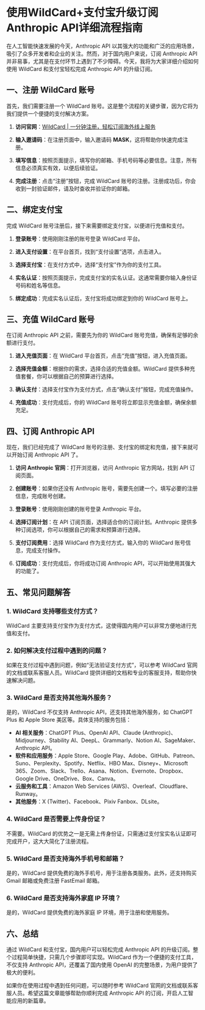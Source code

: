 # 使用WildCard+支付宝升级订阅Anthropic API详细流程指南

在人工智能快速发展的今天，Anthropic API 以其强大的功能和广泛的应用场景，吸引了众多开发者和企业的关注。然而，对于国内用户来说，订阅 Anthropic API 并非易事，尤其是在支付环节上遇到了不少障碍。今天，我将为大家详细介绍如何使用 WildCard 和支付宝轻松完成 Anthropic API 的升级订阅。

## 一、注册 WildCard 账号

首先，我们需要注册一个 WildCard 账号。这是整个流程的关键步骤，因为它将为我们提供一个便捷的支付解决方案。

1. **访问官网**：[WildCard | 一分钟注册，轻松订阅海外线上服务](https://bewildcard.com/i/MASK)
  
2. **输入邀请码**：在注册页面中，输入邀请码 **MASK**，这将帮助你快速完成注册。
  
3. **填写信息**：按照页面提示，填写你的邮箱、手机号码等必要信息。注意，所有信息必须真实有效，以便后续验证。
  
4. **完成注册**：点击“注册”按钮，完成 WildCard 账号的注册。注册成功后，你会收到一封验证邮件，请及时查收并验证你的邮箱。
  

## 二、绑定支付宝

完成 WildCard 账号注册后，接下来需要绑定支付宝，以便进行充值和支付。

1. **登录账号**：使用刚刚注册的账号登录 WildCard 平台。
  
2. **进入支付设置**：在平台首页，找到“支付设置”选项，点击进入。
  
3. **选择支付宝**：在支付方式中，选择“支付宝”作为你的支付工具。
  
4. **实名认证**：按照页面提示，完成支付宝的实名认证。这通常需要你输入身份证号码和姓名等信息。
  
5. **绑定成功**：完成实名认证后，支付宝将成功绑定到你的 WildCard 账号上。
  

## 三、充值 WildCard 账号

在订阅 Anthropic API 之前，需要先为你的 WildCard 账号充值，确保有足够的余额进行支付。

1. **进入充值页面**：在 WildCard 平台首页，点击“充值”按钮，进入充值页面。
  
2. **选择充值金额**：根据你的需求，选择合适的充值金额。WildCard 提供多种充值套餐，你可以根据自己的预算进行选择。
  
3. **确认支付**：选择支付宝作为支付方式，点击“确认支付”按钮，完成充值操作。
  
4. **充值成功**：支付完成后，你的 WildCard 账号将立即显示充值金额，确保余额充足。
  

## 四、订阅 Anthropic API

现在，我们已经完成了 WildCard 账号的注册、支付宝的绑定和充值，接下来就可以开始订阅 Anthropic API 了。

1. **访问 Anthropic 官网**：打开浏览器，访问 Anthropic 官方网站，找到 API 订阅页面。
  
2. **创建账号**：如果你还没有 Anthropic 账号，需要先创建一个。填写必要的注册信息，完成账号创建。
  
3. **登录账号**：使用刚刚创建的账号登录 Anthropic 平台。
  
4. **选择订阅计划**：在 API 订阅页面，选择适合你的订阅计划。Anthropic 提供多种订阅选项，你可以根据自己的需求和预算进行选择。
  
5. **支付订阅费用**：选择 WildCard 作为支付方式，输入你的 WildCard 账号信息，完成支付操作。
  
6. **订阅成功**：支付完成后，你将成功订阅 Anthropic API，可以开始使用其强大的功能了。
  

## 五、常见问题解答

### 1. **WildCard 支持哪些支付方式？**

WildCard 主要支持支付宝作为支付方式，这使得国内用户可以非常方便地进行充值和支付。

### 2. **如何解决支付过程中遇到的问题？**

如果在支付过程中遇到问题，例如“无法验证支付方式”，可以参考 WildCard 官网的文档或联系客服人员。WildCard 提供详细的文档和专业的客服支持，帮助你快速解决问题。

### 3. **WildCard 是否支持其他海外服务？**

是的，WildCard 不仅支持 Anthropic API，还支持其他海外服务，如 ChatGPT Plus 和 Apple Store 美区等。具体支持的服务包括：

- **AI 相关服务**：ChatGPT Plus、OpenAI API、Claude (Anthropic)、Midjourney、Stability AI、DeepL、Grammarly、Notion AI、SageMaker、Anthropic API。
- **软件和应用服务**：Apple Store、Google Play、Adobe、GitHub、Patreon、Suno、Perplexity、Spotify、Netflix、HBO Max、Disney+、Microsoft 365、Zoom、Slack、Trello、Asana、Notion、Evernote、Dropbox、Google Drive、OneDrive、Box、Canva。
- **云服务和工具**：Amazon Web Services (AWS)、Overleaf、Cloudflare、Runway。
- **其他服务**：X (Twitter)、Facebook、Pixiv Fanbox、DLsite。

### 4. **WildCard 是否需要上传身份证？**

不需要。WildCard 的优势之一是无需上传身份证，只需通过支付宝实名认证即可完成开户，这大大简化了注册流程。

### 5. **WildCard 是否支持海外手机号和邮箱？**

是的，WildCard 提供免费的海外手机号，用于注册各类服务。此外，还支持购买 Gmail 邮箱或免费注册 FastEmail 邮箱。

### 6. **WildCard 是否支持海外家庭 IP 环境？**

是的，WildCard 提供免费的海外家庭 IP 环境，用于注册和使用服务。

## 六、总结

通过 WildCard 和支付宝，国内用户可以轻松完成 Anthropic API 的升级订阅。整个过程简单快捷，只需几个步骤即可实现。WildCard 作为一个便捷的支付工具，不仅支持 Anthropic API，还覆盖了国内使用 OpenAI 的完整场景，为用户提供了极大的便利。

如果你在使用过程中遇到任何问题，可以随时参考 WildCard 官网的文档或联系客服人员。希望这篇文章能够帮助你顺利完成 Anthropic API 的订阅，开启人工智能应用的新篇章。
